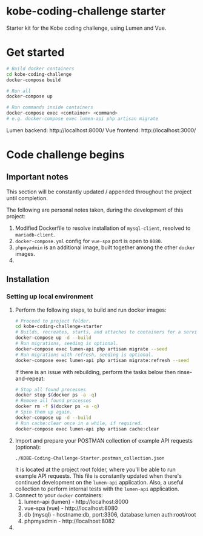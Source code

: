 # kobe-coding-challenge starter

Starter kit for the Kobe coding challenge, using Lumen and Vue.

# Get started

```bash
# Build docker containers
cd kobe-coding-challenge
docker-compose build

# Run all
docker-compose up

# Run commands inside containers
docker-compose exec <container> <command>
# e.g. docker-compose exec lumen-api php artisan migrate
```

Lumen backend: http://localhost:8000/
Vue frontend: http://localhost:3000/

# Code challenge begins

## Important notes
This section will be constantly updated / appended throughout the project until completion.

The following are personal notes taken, during the development of this project:
1. Modified Dockerfile to resolve installation of ``mysql-client``, resolved to ``mariadb-client``.
1. ``docker-compose.yml`` config for ``vue-spa`` port is open to ``8080``.
1. ``phpmyadmin`` is an additional image, built together among the other ``docker`` images.
1. 

## Installation

### Setting up local environment
1. Perform the following steps, to build and run docker images:
   ```bash
   # Proceed to project folder.
   cd kobe-coding-challenge-starter
   # Builds, recreates, starts, and attaches to containers for a service (along with building the images, before starting the containers).
   docker-compose up -d --build
   # Run migrations, seeding is optional.
   docker-compose exec lumen-api php artisan migrate --seed
   # Run migrations with refresh, seeding is optional.
   docker-compose exec lumen-api php artisan migrate:refresh --seed
   ```
   If there is an issue with rebuilding, perform the tasks below then rinse-and-repeat:
   ```bash
   # Stop all found processes
   docker stop $(docker ps -a -q)
   # Remove all found processes
   docker rm -f $(docker ps -a -q)
   # Spin them up again.
   docker-compose up -d --build
   # Run cache:clear once in a while, if required.
   docker-compose exec lumen-api php artisan cache:clear
   ```
1. Import and prepare your POSTMAN collection of example API requests (optional):
    ```
    ./KOBE-Coding-Challenge-Starter.postman_collection.json
    ```
    It is located at the project root folder, where you'll be able to run example API requests.
    This file is constantly updated when there's continued development on the ``lumen-api`` application.
    Also, a useful collection to perform internal tests with the ``lumen-api`` application.
1. Connect to your ``docker`` containers:
    1. lumen-api (lumen) - http://localhost:8000
    1. vue-spa (vue) - http://localhost:8080
    1. db (mysql) - hostname:db, port:3306, database:lumen auth:root/root
    1. phpmyadmin - http://localhost:8082
1.     
